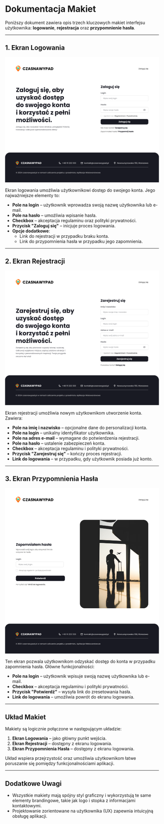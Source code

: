 # Dokumentacja Makiet

Poniższy dokument zawiera opis trzech kluczowych makiet interfejsu użytkownika: **logowanie**, **rejestracja** oraz **przypomnienie hasła**.

---

## 1. Ekran Logowania

![Ekran Logowania](images/logowanie.png)

Ekran logowania umożliwia użytkownikowi dostęp do swojego konta. Jego najważniejsze elementy to:
- **Pole na login** – użytkownik wprowadza swoją nazwę użytkownika lub e-mail.
- **Pole na hasło** – umożliwia wpisanie hasła.
- **Checkbox** – akceptacja regulaminu oraz polityki prywatności.
- **Przycisk "Zaloguj się"** – inicjuje proces logowania.
- **Opcje dodatkowe**:
  - Link do rejestracji w przypadku braku konta.
  - Link do przypomnienia hasła w przypadku jego zapomnienia.

---

## 2. Ekran Rejestracji

![Ekran Rejestracji](images/rejestracja.png)

Ekran rejestracji umożliwia nowym użytkownikom utworzenie konta. Zawiera:
- **Pole na imię i nazwisko** – opcjonalne dane do personalizacji konta.
- **Pole na login** – unikalny identyfikator użytkownika.
- **Pole na adres e-mail** – wymagane do potwierdzenia rejestracji.
- **Pole na hasło** – ustalenie zabezpieczeń konta.
- **Checkbox** – akceptacja regulaminu i polityki prywatności.
- **Przycisk "Zarejestruj się"** – kończy proces rejestracji.
- **Link do logowania** – w przypadku, gdy użytkownik posiada już konto.

---

## 3. Ekran Przypomnienia Hasła

![Ekran Przypomnienia Hasła](images/zapomniane_haslo_1.png)

Ten ekran pozwala użytkownikom odzyskać dostęp do konta w przypadku zapomnienia hasła. Główne funkcjonalności:
- **Pole na login** – użytkownik wpisuje swoją nazwę użytkownika lub e-mail.
- **Checkbox** – akceptacja regulaminu i polityki prywatności.
- **Przycisk "Potwierdź"** – wysyła link do zresetowania hasła.
- **Link do logowania** – umożliwia powrót do ekranu logowania.

---

## Układ Makiet

Makiety są logicznie połączone w następującym układzie:
1. **Ekran Logowania** – jako główny punkt wejścia.
2. **Ekran Rejestracji** – dostępny z ekranu logowania.
3. **Ekran Przypomnienia Hasła** – dostępny z ekranu logowania.

Układ wspiera przejrzystość oraz umożliwia użytkownikom łatwe poruszanie się pomiędzy funkcjonalnościami aplikacji.

---

## Dodatkowe Uwagi

- Wszystkie makiety mają spójny styl graficzny i wykorzystują te same elementy brandingowe, takie jak logo i stopka z informacjami kontaktowymi.
- Projektowanie zorientowane na użytkownika (UX) zapewnia intuicyjną obsługę aplikacji.

